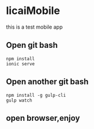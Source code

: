 # licaiMobile
this is a test mobile app
## Open git bash

```shell
npm install
ionic serve
```

## Open another git bash

```shell
npm install -g gulp-cli
gulp watch
```

## open browser,enjoy
